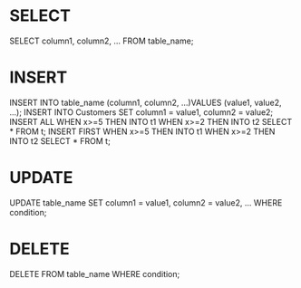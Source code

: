 # SELECT
SELECT column1, column2, ... FROM table_name;

# INSERT
INSERT INTO table_name (column1, column2, ...)VALUES (value1, value2, ...);
INSERT INTO Customers SET column1 = value1, column2 = value2;
INSERT ALL WHEN x>=5 THEN INTO t1 WHEN x>=2 THEN INTO t2 SELECT * FROM t;
INSERT FIRST WHEN x>=5 THEN INTO t1 WHEN x>=2 THEN INTO t2 SELECT * FROM t;

# UPDATE
UPDATE table_name SET column1 = value1, column2 = value2, ... WHERE condition;

# DELETE
DELETE FROM table_name WHERE condition;

